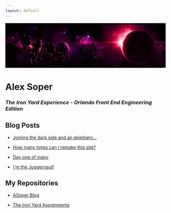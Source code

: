 ```yaml
---
layout: default
---
```


<!-- CDN for JQuery library -->
<script src="//ajax.googleapis.com/ajax/libs/jquery/2.1.1/jquery.min.js"></script>

<img src="/images/space.jpg" class="img-responsive" alt="Responsive image">


# Alex Soper

<h3><i>The Iron Yard Experience - Orlando Front End Engineering Edition</i></h3>

## Blog Posts

* [Joining the dark side and an epiphany...](/2014/09/24/day-three)

* [How many times can I remake this site?](/2014/09/23/day-two)

* [Day one of many](/2014/09/22/day-one)

* [I'm the Juggernaut!](/2014/09/19/pre-tiy)


## My Repositories

* [ASoper Blog](https://github.com/asoper29/asoper29.github.io)

* [The Iron Yard Assignments](https://github.com/asoper29/TIY-Assignments)


